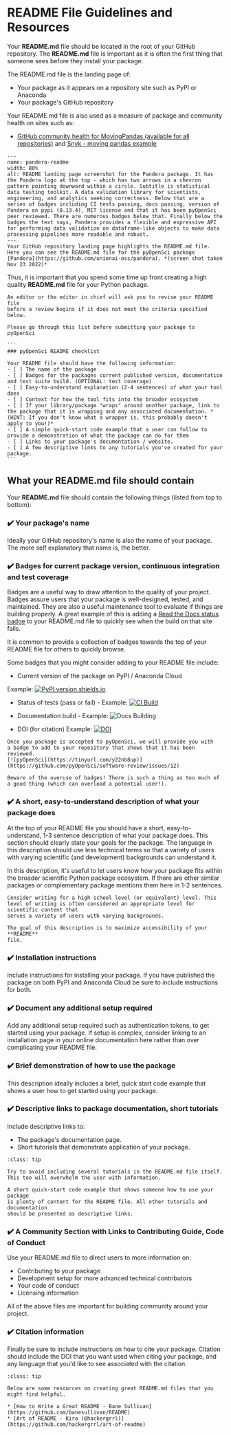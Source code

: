 # README File Guidelines and Resources

Your **README.md** file should be located in the root of your GitHub repository.
The **README.md** file is important as it is often the first thing that someone
sees before they install your package.

The README.md file is the landing page of:

* Your package as it appears on a repository site such as PyPI or Anaconda
* Your package's GitHub repository

Your README.md file is also used as a measure of package and community
health on sites such as:
* [GitHub community health for MovingPandas (available for all repositories)](https://github.com/anitagraser/movingpandas/community) and [Snyk - moving pandas example](https://snyk.io/advisor/python/movingpandas)


```{figure} /images/pandera-python-package-readme-github.png
---
name: pandera-readme
width: 80%
alt: README landing page screenshot for the Pandera package. It has the Pandera logo at the top - which has two arrows in a chevron pattern pointing downward within a circle. Subtitle is statistical data testing toolkit. A data validation library for scientists, engineering, and analytics seeking correctness. Below that are a series of badges including CI tests passing, docs passing, version of Pandera on pypi (0.13.4), MIT license and that it has been pyOpenSci peer reviewed. There are numerous badges below that. Finally below the badges the text says, Pandera provides a flexible and expressive API for performing data validation on dataframe-like objects to make data processing pipelines more readable and robust.
---
Your GitHub repository landing page highlights the README.md file. Here you can see the README.md file for the pyOpenSci package [Pandera](https://github.com/unionai-oss/pandera). *(screen shot taken Nov 23 2022)*
```

Thus, it is important that you spend some time up front creating a high quality
**README.md** file for your Python package.

````{note}
An editor or the editor in chief will ask you to revise your README file
before a review begins if it does not meet the criteria specified below.

Please go through this list before submitting your package to pyOpenSci

```
### pyOpenSci README checklist

Your README file should have the following information:
- [ ] The name of the package
- [ ] Badges for the packages current published version, documentation and test suite build. (OPTIONAL: test coverage)
- [ ] Easy-to-understand explanation (2-4 sentences) of what your tool does
- [ ] Context for how the tool fits into the broader ecosystem
- [ ] If your library/package "wraps" around another package, link to the package that it is wrapping and any associated documentation. *(HINT: If you don't know what a wrapper is, this probably doesn't apply to you!)*
- [ ] A simple quick-start code example that a user can follow to provide a demonstration of what the package can do for them
- [ ] Links to your package's documentation / website.
- [ ] A few descriptive links to any tutorials you've created for your package.
```
````

## What your README.md file should contain

Your **README.md** file should contain the following things (listed from top to bottom):

### ✔️ Your package's name
Ideally your GitHub repository's name is also the name of your package. The more
self explanatory that name is, the better.

###  ✔️ Badges for current package version, continuous integration and test coverage

Badges are a useful way to draw attention to the quality of your project. Badges
assure users that your package is well-designed, tested, and maintained. They
are also a useful maintenance tool to evaluate if things are building properly.
A great example of this is adding a [Read the Docs status badge](https://docs.readthedocs.io/en/stable/badges.html) to your README.md file to quickly
see when the build on that site fails.

It is common to provide a collection of badges towards the top of your
README file for others to quickly browse.

Some badges that you might consider adding to your README file include:

* Current version of the package on PyPI / Anaconda Cloud

Example: [![PyPI version shields.io](https://img.shields.io/pypi/v/pandera.svg)](https://pypi.org/project/pandera/)

* Status of tests (pass or fail) - Example: [![CI Build](https://github.com/pandera-dev/pandera/workflows/CI%20Tests/badge.svg?branch=main)](https://github.com/pandera-dev/pandera/actions?query=workflow%3A%22CI+Tests%22+branch%3Amain)

* Documentation build - Example: ![Docs Building](https://github.com/pyOpenSci/python-package-guide/actions/workflows/build-book.yml/badge.svg)

* DOI (for citation) Example: [![DOI](https://zenodo.org/badge/556814582.svg)](https://zenodo.org/badge/latestdoi/556814582)

```{tip}
Once you package is accepted to pyOpenSci, we will provide you with
a badge to add to your repository that shows that it has been reviewed.
[![pyOpenSci](https://tinyurl.com/y22nb8up)](https://github.com/pyOpenSci/software-review/issues/12)

```


```{caution}
Beware of the overuse of badges! There is such a thing as too much of a good thing (which can overload a potential user!).
```

### ✔️ A short, easy-to-understand description of what your package does

At the top of your README file you should have a short, easy-to-understand, 1-3
sentence description of what your package does. This section should clearly
state your goals for the package. The language in this description should use
less technical terms so that a variety of users with varying scientific (and
development) backgrounds can understand it.

In this description, it's useful to let users know how your package fits within
the broader scientific Python package ecosystem. If there are other similar packages
or complementary package mentions them here in 1-2 sentences.

```{tip}
Consider writing for a high school level (or equivalent) level. This
level of writing is often considered an appropriate level for scientific content that
serves a variety of users with varying backgrounds.

The goal of this description is to maximize accessibility of your **README**
file.
```

### ✔️ Installation instructions

Include instructions for installing your package. If you have published
the package on both PyPI and Anaconda Cloud be sure to include instructions for both.

### ✔️ Document any additional setup required

Add any additional setup required such as authentication tokens, to
get started using your package. If setup is complex, consider linking to an
installation page in your online documentation here rather than over complicating
your README file.

### ✔️ Brief demonstration of how to use the package

This description ideally includes a brief, quick start code
example that shows a user how to get started using your package.

### ✔️ Descriptive links to package documentation, short tutorials

Include descriptive links to:

* The package's documentation page.
* Short tutorials that demonstrate application of your package.

```{admonition} Too Much Of A Good Thing
:class: tip

Try to avoid including several tutorials in the README.md file itself. This too will overwhelm the user with information.

A short quick-start code example that shows someone how to use your package
is plenty of content for the README file. All other tutorials and
documentation
should be presented as descriptive links.
```

### ✔️ A Community Section with Links to Contributing Guide, Code of Conduct

Use your README.md file to direct users to more information on:

* Contributing to your package
* Development setup for more advanced technical contributors
* Your code of conduct
* Licensing information

All of the above files are important for building community around your
project.

### ✔️ Citation information

Finally be sure to include instructions on how to cite your package.
Citation should include the DOI that you want used when citing your package,
and any language that you'd like to see associated with the citation.

```{tip} README Resources
:class: tip

Below are some resources on creating great README.md files that you
might find helpful.

* [How to Write a Great README - Bane Sullivan](https://github.com/banesullivan/README)
* [Art of README - Kira (@hackergrrl)](https://github.com/hackergrrl/art-of-readme)

```
